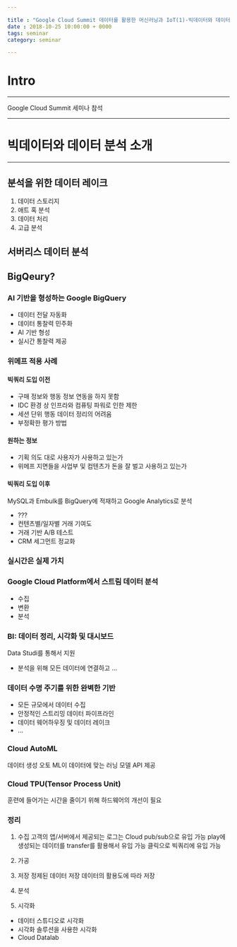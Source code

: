 ```yaml
---

title : "Google Cloud Summit 데이터를 활용한 머신러닝과 IoT(1)-빅데이터와 데이터 분석 소개"
date : 2018-10-25 10:00:00 + 0000
tags: seminar
category: seminar

---
```


# Intro
---

Google Cloud Summit 세미나 참석

---
# 빅데이터와 데이터 분석 소개
---

## 분석을 위한 데이터 레이크
1. 데이터 스토리지
2. 애트 혹 분석
3. 데이터 처리
4. 고급 분석

## 서버리스 데이터 분석

## BigQeury?

### AI 기반을 형성하는 Google BigQuery
- 데이터 전달 자동화
- 데이터 통찰력 민주화
- AI 기반 형성
- 실시간 통찰력 제공

### 위메프 적용 사례

#### 빅쿼리 도입 이전
- 구매 정보와 행동 정보 연동을 하지 못함
- IDC 환경 상 인프라와 컴퓨팅 파워로 인한 제한
- 세션 단위 행동 데이터 정리의 어려움
- 부정확한 평가 방법

#### 원하는 정보
- 기획 의도 대로 사용자가 사용하고 있는가
- 위메프 지면들을 사업부 및 컴텐츠가 돈을 잘 벌고 사용하고 있는가

#### 빅쿼리 도입 이후
MySQL과 Embulk를 BigQuery에 적재하고 Google Analytics로 분석
- ???
- 컨텐츠별/일자별 거래 기여도
- 거래 기반 A/B 테스트
- CRM 세그먼트 정교화

### 실시간은 실제 가치

### Google Cloud Platform에서 스트림 데이터 분석
- 수집
- 변환
- 분석

### BI: 데이터 정리, 시각화 및 대시보드
Data Studi를 통해서 지원
- 분석을 위해 모든 데이터에 연결하고 ...

### 데이터 수명 주기를 위한 완벽한 기반
- 모든 규모에서 데이터 수집
- 안정적인 스트리밍 데이터 파이프라인
- 데이터 웨어하우징 및 데이터 레이크
- ...

### Cloud AutoML
데이터 생성
오토 ML이 데이터에 맞는 러닝 모델 API 제공

### Cloud TPU(Tensor Process Unit)
훈련에 들어가는 시간을 줄이기 위해 하드웨어의 개선이 필요

### 정리
1. 수집
고객의 앱/서버에서 제공되는 로그는 Cloud pub/sub으로 유입 가능
play에 생성되는 데이터를 transfer를 활용해서 유입 가능
클릭으로 빅쿼리에 유입 가능

2. 가공

3. 저장
정제된 데이터 저장
데이터의 활용도에 따라 저장

4. 분석

5. 시각화
- 데이터 스튜디오로 시각화
- 시각화 솔루션을 사용한 시각화
- Cloud Datalab

